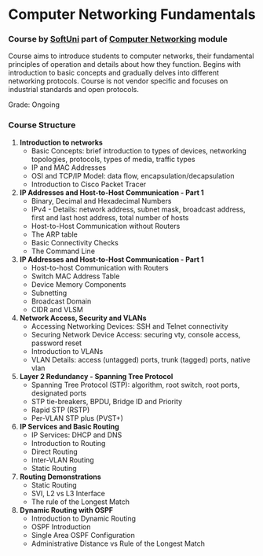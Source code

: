 # Computer Networking Fundamentals
### Course by [SoftUni](https://softuni.bg/trainings/4640/computer-networking-fundamentals-april-2025) part of [Computer Networking](https://softuni.bg/modules/24/java-db/1544) module

Course aims to introduce students to computer networks, their fundamental principles of operation and details about how they function. Begins with introduction to basic concepts and gradually delves into different networking protocols. Course is not vendor specific and focuses on industrial standards and open protocols. 

Grade: Ongoing

### Course Structure  

1. **Introduction to networks**
	- Basic Concepts: brief introduction to types of devices, networking topologies, protocols, types of media, traffic types
	- IP and MAC Addresses
	- OSI and TCP/IP Model: data flow, encapsulation/decapsulation
	- Introduction to Cisco Packet Tracer
2. **IP Addresses and Host-to-Host Communication - Part 1**
	- Binary, Decimal and Hexadecimal Numbers
	- IPv4 - Details: network address, subnet mask, broadcast address, first and last host address, total number of hosts
	- Host-to-Host Communication without Routers
	- The ARP table
	- Basic Connectivity Checks
	- The Command Line
3. **IP Addresses and Host-to-Host Communication - Part 1**
	- Host-to-host Communication with Routers
	- Switch MAC Address Table
	- Device Memory Components
	- Subnetting
	- Broadcast Domain
	- CIDR and VLSM
4. **Network Access, Security and VLANs**
	- Accessing Networking Devices: SSH and Telnet connectivity
	- Securing Network Device Access: securing vty, console access, password reset
	- Introduction to VLANs
	- VLAN Details: access (untagged) ports, trunk (tagged) ports, native vlan
5. **Layer 2 Redundancy - Spanning Tree Protocol**
	- Spanning Tree Protocol (STP): algorithm, root switch, root ports, designated ports
	- STP tie-breakers, BPDU, Bridge ID and Priority
	- Rapid STP (RSTP)
	- Per-VLAN STP plus (PVST+)
6. **IP Services and Basic Routing**
	- IP Services: DHCP and DNS
	- Introduction to Routing
	- Direct Routing
	- Inter-VLAN Routing
	- Static Routing
7. **Routing Demonstrations**
	- Static Routing
	- SVI, L2 vs L3 Interface
	- The rule of the Longest Match
8. **Dynamic Routing with OSPF**
	- Introduction to Dynamic Routing
	- OSPF Introduction
	- Single Area OSPF Configuration
	- Administrative Distance vs Rule of the Longest Match